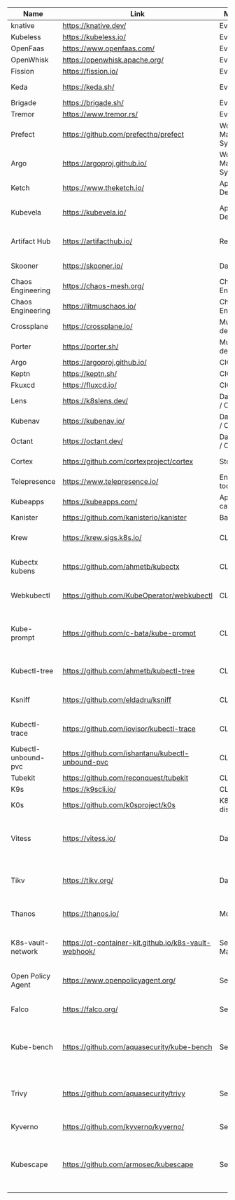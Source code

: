 | Name                | Link                                             | Main Area                 | Sub Area                                                 |
|---------------------|--------------------------------------------------|---------------------------|----------------------------------------------------------|
| knative             | https://knative.dev/                             | Event Driven              |                                                          |
| Kubeless            | https://kubeless.io/                             | Event Driven              |                                                          |
| OpenFaas            | https://www.openfaas.com/                        | Event Driven              |                                                          |
| OpenWhisk           | https://openwhisk.apache.org/                    | Event Driven              |                                                          |
| Fission             | https://fission.io/                              | Event Driven              |                                                          |
| Keda                | https://keda.sh/                                 | Event Driven              | Event Driven Autoscaling                                 |
| Brigade             | https://brigade.sh/                              | Event Driven              |                                                          |
| Tremor              | https://www.tremor.rs/                           | Event Driven              |                                                          |
| Prefect             | https://github.com/prefecthq/prefect             | Worflow Management System | GitOps                                                   |
| Argo                | https://argoproj.github.io/                      | Worflow Management System |                                                          |
| Ketch               | https://www.theketch.io/                         | Application Delivery      |                                                          |
| Kubevela            | https://kubevela.io/                             | Application Delivery      | Open Application Model                                   |
| Artifact Hub        | https://artifacthub.io/                          | Repository                | Kubernetes Packages (helm)                               |
| Skooner             | https://skooner.io/                              | Dashboards                | (previously k8dash)                                      |
| Chaos Engineering   | https://chaos-mesh.org/                          | Chaos Engineering         |                                                          |
| Chaos Engineering   | https://litmuschaos.io/                          | Chaos Engineering         |                                                          |
| Crossplane          | https://crossplane.io/                           | Multiplatform deployment  |                                                          |
| Porter              | https://porter.sh/                               | Multiplatform deployment  |                                                          |
| Argo                | https://argoproj.github.io/                      | CICD                      |                                                          |
| Keptn               | https://keptn.sh/                                | CICD                      |                                                          |
| Fkuxcd              | https://fluxcd.io/                               | CICD                      |                                                          |
| Lens                | https://k8slens.dev/                             | Dashboards / Clients      |                                                          |
| Kubenav             | https://kubenav.io/                              | Dashboards / Clients      |                                                          |
| Octant              | https://octant.dev/                              | Dashboards / Clients      |                                                          |
| Cortex              | https://github.com/cortexproject/cortex          | Storage                   | Storage for Prometheus                                   |
| Telepresence        | https://www.telepresence.io/                     | End-users tools           | Local Development                                        |
| Kubeapps            | https://kubeapps.com/                            | Applications catalog      |                                                          |
| Kanister            | https://github.com/kanisterio/kanister           | Backup                    |                                                          |
| Krew                | https://krew.sigs.k8s.io/                        | CLI                       | k8s plugins package manager                              |
| Kubectx kubens      | https://github.com/ahmetb/kubectx                | CLI                       | CLI tools to manage clusters                             |
| Webkubectl          | https://github.com/KubeOperator/webkubectl       | CLI                       | Run commands in webpage                                  |
| Kube-prompt         | https://github.com/c-bata/kube-prompt            | CLI                       | An interactive client with auto-complete                 |
| Kubectl-tree        | https://github.com/ahmetb/kubectl-tree           | CLI                       | Explore ownership relationships                          |
| Ksniff              | https://github.com/eldadru/ksniff                | CLI                       | tcpdump or Wireshark on any pod                          |
| Kubectl-trace       | https://github.com/iovisor/kubectl-trace         | CLI                       | Schedule the execution of bpftrace                       |
| Kubectl-unbound-pvc | https://github.com/ishantanu/kubectl-unbound-pvc | CLI                       |                                                          |
| Tubekit             | https://github.com/reconquest/tubekit            | CLI                       |                                                          |
| K9s                 | https://k9scli.io/                               | CLI                       |                                                          |
| K0s                 | https://github.com/k0sproject/k0s                | K8s distribution          |                                                          |
| Vitess              | https://vitess.io/                               | Databases                 | Clustering system for horizontal scaling of MySQL        |
| Tikv                | https://tikv.org/                                | Databases                 | A distributed transactional key-value database           |
| Thanos              | https://thanos.io/                               | Monitoring                | HA Prometheus setup                                      |
| K8s-vault-network   | https://ot-container-kit.github.io/k8s-vault-webhook/ | Secret Manager       | Multi-targets secret management                          |
| Open Policy Agent   | https://www.openpolicyagent.org/                 | Security                  | Manage detailed RBAC                                     |
| Falco               | https://falco.org/                               | Security                  | Threat detection engine                                  |
| Kube-bench          | https://github.com/aquasecurity/kube-bench       | Security                  | Run checks documented in the CIS Kubernetes Benchmark    |
| Trivy               | https://github.com/aquasecurity/trivy            | Security                  | Vulnerability Scanner for Containers and other Artifacts |
| Kyverno             | https://github.com/kyverno/kyverno/              | Security                  | Policy engine                                            |
| Kubescape           | https://github.com/armosec/kubescape             | Security                  | Based on [k8s Hardening Guidance by to NSA and CISA](https://www.nsa.gov/News-Features/Feature-Stories/Article-View/Article/2716980/nsa-cisa-release-kubernetes-hardening-guidance/) |

